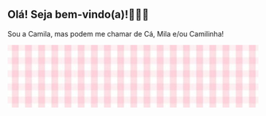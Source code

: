 ## Olá! Seja bem-vindo(a)!🌷🍰🍡

Sou a Camila, mas podem me chamar de Cá, Mila e/ou Camilinha!

![Imagem do pinterest](Imagem/rosa.jpg)
